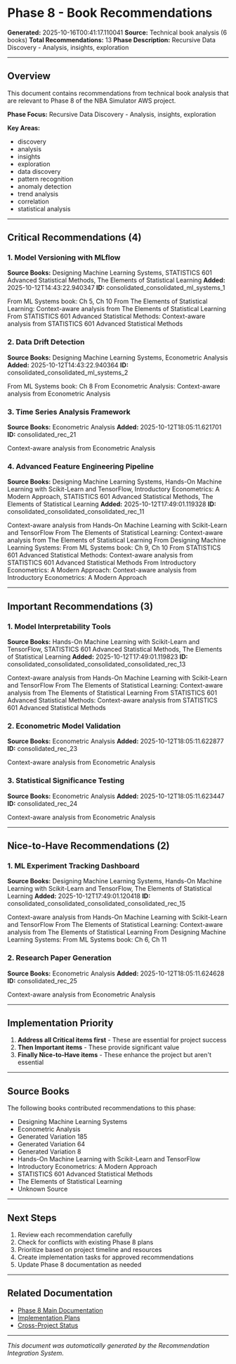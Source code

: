 # Phase 8 - Book Recommendations

**Generated:** 2025-10-16T00:41:17.110041
**Source:** Technical book analysis (6 books)
**Total Recommendations:** 13
**Phase Description:** Recursive Data Discovery - Analysis, insights, exploration

---

## Overview

This document contains recommendations from technical book analysis that are relevant to Phase 8 of the NBA Simulator AWS project.

**Phase Focus:** Recursive Data Discovery - Analysis, insights, exploration

**Key Areas:**
- discovery
- analysis
- insights
- exploration
- data discovery
- pattern recognition
- anomaly detection
- trend analysis
- correlation
- statistical analysis

---

## Critical Recommendations (4)

### 1. Model Versioning with MLflow

**Source Books:** Designing Machine Learning Systems, STATISTICS 601 Advanced Statistical Methods, The Elements of Statistical Learning
**Added:** 2025-10-12T14:43:22.940347
**ID:** consolidated_consolidated_ml_systems_1

From ML Systems book: Ch 5, Ch 10 From The Elements of Statistical Learning: Context-aware analysis from The Elements of Statistical Learning From STATISTICS 601 Advanced Statistical Methods: Context-aware analysis from STATISTICS 601 Advanced Statistical Methods


### 2. Data Drift Detection

**Source Books:** Designing Machine Learning Systems, Econometric Analysis
**Added:** 2025-10-12T14:43:22.940364
**ID:** consolidated_consolidated_ml_systems_2

From ML Systems book: Ch 8 From Econometric Analysis: Context-aware analysis from Econometric Analysis


### 3. Time Series Analysis Framework

**Source Books:** Econometric Analysis
**Added:** 2025-10-12T18:05:11.621701
**ID:** consolidated_rec_21

Context-aware analysis from Econometric Analysis


### 4. Advanced Feature Engineering Pipeline

**Source Books:** Designing Machine Learning Systems, Hands-On Machine Learning with Scikit-Learn and TensorFlow, Introductory Econometrics: A Modern Approach, STATISTICS 601 Advanced Statistical Methods, The Elements of Statistical Learning
**Added:** 2025-10-12T17:49:01.119328
**ID:** consolidated_consolidated_consolidated_rec_11

Context-aware analysis from Hands-On Machine Learning with Scikit-Learn and TensorFlow From The Elements of Statistical Learning: Context-aware analysis from The Elements of Statistical Learning From Designing Machine Learning Systems: From ML Systems book: Ch 9, Ch 10 From STATISTICS 601 Advanced Statistical Methods: Context-aware analysis from STATISTICS 601 Advanced Statistical Methods From Introductory Econometrics: A Modern Approach: Context-aware analysis from Introductory Econometrics: A Modern Approach



---
## Important Recommendations (3)

### 1. Model Interpretability Tools

**Source Books:** Hands-On Machine Learning with Scikit-Learn and TensorFlow, STATISTICS 601 Advanced Statistical Methods, The Elements of Statistical Learning
**Added:** 2025-10-12T17:49:01.119823
**ID:** consolidated_consolidated_consolidated_consolidated_rec_13

Context-aware analysis from Hands-On Machine Learning with Scikit-Learn and TensorFlow From The Elements of Statistical Learning: Context-aware analysis from The Elements of Statistical Learning From STATISTICS 601 Advanced Statistical Methods: Context-aware analysis from STATISTICS 601 Advanced Statistical Methods


### 2. Econometric Model Validation

**Source Books:** Econometric Analysis
**Added:** 2025-10-12T18:05:11.622877
**ID:** consolidated_rec_23

Context-aware analysis from Econometric Analysis


### 3. Statistical Significance Testing

**Source Books:** Econometric Analysis
**Added:** 2025-10-12T18:05:11.623447
**ID:** consolidated_rec_24

Context-aware analysis from Econometric Analysis



---
## Nice-to-Have Recommendations (2)

### 1. ML Experiment Tracking Dashboard

**Source Books:** Designing Machine Learning Systems, Hands-On Machine Learning with Scikit-Learn and TensorFlow, The Elements of Statistical Learning
**Added:** 2025-10-12T17:49:01.120418
**ID:** consolidated_consolidated_consolidated_consolidated_rec_15

Context-aware analysis from Hands-On Machine Learning with Scikit-Learn and TensorFlow From The Elements of Statistical Learning: Context-aware analysis from The Elements of Statistical Learning From Designing Machine Learning Systems: From ML Systems book: Ch 6, Ch 11


### 2. Research Paper Generation

**Source Books:** Econometric Analysis
**Added:** 2025-10-12T18:05:11.624628
**ID:** consolidated_rec_25

Context-aware analysis from Econometric Analysis



---
## Implementation Priority

1. **Address all Critical items first** - These are essential for project success
2. **Then Important items** - These provide significant value
3. **Finally Nice-to-Have items** - These enhance the project but aren't essential

---

## Source Books

The following books contributed recommendations to this phase:

- Designing Machine Learning Systems
- Econometric Analysis
- Generated Variation 185
- Generated Variation 64
- Generated Variation 8
- Hands-On Machine Learning with Scikit-Learn and TensorFlow
- Introductory Econometrics: A Modern Approach
- STATISTICS 601 Advanced Statistical Methods
- The Elements of Statistical Learning
- Unknown Source

---

## Next Steps

1. Review each recommendation carefully
2. Check for conflicts with existing Phase 8 plans
3. Prioritize based on project timeline and resources
4. Create implementation tasks for approved recommendations
5. Update Phase 8 documentation as needed

---

## Related Documentation

- [Phase 8 Main Documentation](../phase_8/)
- [Implementation Plans](../../../implementation_plans/)
- [Cross-Project Status](../../../CROSS_PROJECT_IMPLEMENTATION_STATUS.md)

---

*This document was automatically generated by the Recommendation Integration System.*

